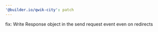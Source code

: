 ```yaml
---
'@builder.io/qwik-city': patch
---
```


fix: Write Response object in the send request event even on redirects
